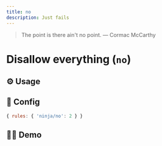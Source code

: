 ```yaml
---
title: no
description: Just fails
---
```


<script setup lang="ts">
import CodeEditor from '../../.vitepress/theme/components/code-editor.vue';
import {ruleName, presetConfigs, initialText, fakeLint} from '../../src/sample-code/no.js';
</script>

> The point is there ain't no point. — Cormac McCarthy

# Disallow everything (`no`)

<!-- end auto-generated rule header -->

## ⚙️ Usage

## 🔧 Config

```js
{ rules: { 'ninja/no': 2 } }
```

## 🧑‍💻 Demo

<CodeEditor :rule="ruleName" :text="initialText" :presetConfigs="presetConfigs" />
